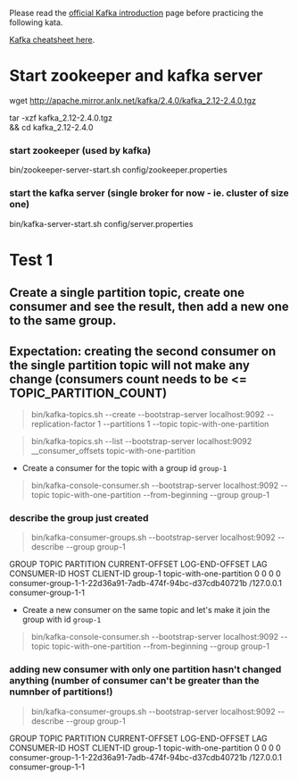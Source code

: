 Please read the [official Kafka introduction](https://kafka.apache.org/intro) page before practicing the following kata.

[Kafka cheatsheet here](https://github.com/francesco-losciale/cheat-sheets/blob/master/kafka_cluster_first_run.txt).


# Start zookeeper and kafka server

wget http://apache.mirror.anlx.net/kafka/2.4.0/kafka_2.12-2.4.0.tgz

tar -xzf kafka_2.12-2.4.0.tgz \
&& cd kafka_2.12-2.4.0

### start zookeeper (used by kafka)
bin/zookeeper-server-start.sh config/zookeeper.properties

### start the kafka server (single broker for now - ie. cluster of size one)
bin/kafka-server-start.sh config/server.properties




# Test 1 
## Create a single partition topic, create one consumer and see the result, then add a new one to the same group.
## Expectation: creating the second consumer on the single partition topic will not make any change (consumers count needs to be <= TOPIC_PARTITION_COUNT)

> bin/kafka-topics.sh --create --bootstrap-server localhost:9092 --replication-factor 1 --partitions 1 --topic topic-with-one-partition

> bin/kafka-topics.sh --list --bootstrap-server localhost:9092
__consumer_offsets
topic-with-one-partition

- Create a consumer for the topic with a group id `group-1`
> bin/kafka-console-consumer.sh --bootstrap-server localhost:9092 --topic topic-with-one-partition --from-beginning --group group-1

### describe the group just created
> bin/kafka-consumer-groups.sh --bootstrap-server localhost:9092 --describe --group group-1

GROUP           TOPIC                    PARTITION  CURRENT-OFFSET  LOG-END-OFFSET  LAG             CONSUMER-ID                                             HOST            CLIENT-ID
group-1         topic-with-one-partition 0          0               0               0               consumer-group-1-1-22d36a91-7adb-474f-94bc-d37cdb40721b /127.0.0.1      consumer-group-1-1

- Create a new consumer on the same topic and let's make it join the group with id `group-1`
> bin/kafka-console-consumer.sh --bootstrap-server localhost:9092 --topic topic-with-one-partition --from-beginning --group group-1

### adding new consumer with only one partition hasn't changed anything (number of consumer can't be greater than the numnber of partitions!)
> bin/kafka-consumer-groups.sh --bootstrap-server localhost:9092 --describe --group group-1

GROUP           TOPIC                    PARTITION  CURRENT-OFFSET  LOG-END-OFFSET  LAG             CONSUMER-ID                                             HOST            CLIENT-ID
group-1         topic-with-one-partition 0          0               0               0               consumer-group-1-1-22d36a91-7adb-474f-94bc-d37cdb40721b /127.0.0.1      consumer-group-1-1


